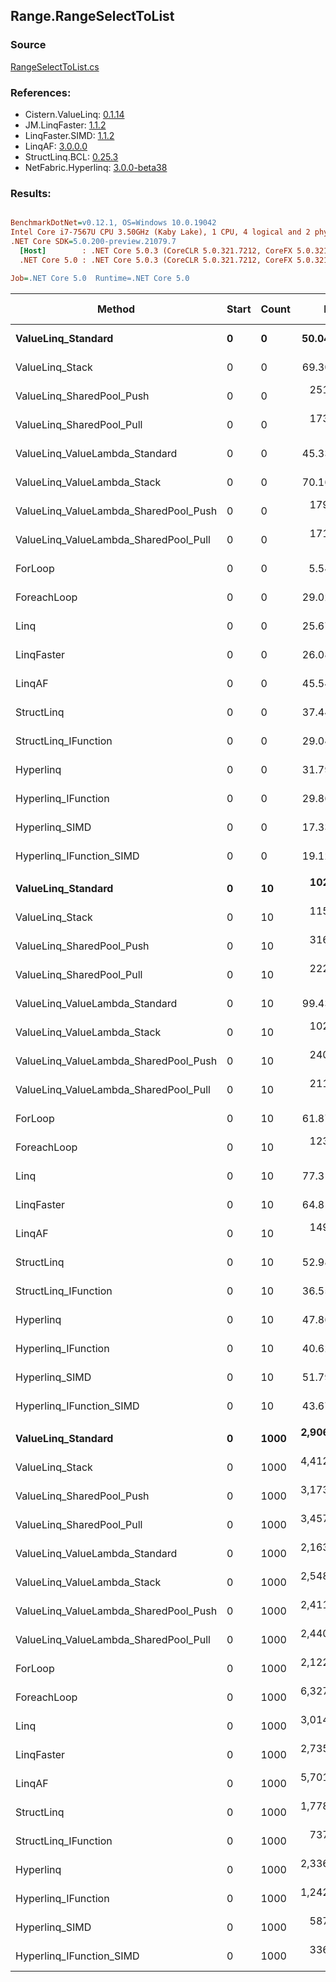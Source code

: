 ﻿## Range.RangeSelectToList

### Source
[RangeSelectToList.cs](../LinqBenchmarks/Range/RangeSelectToList.cs)

### References:
- Cistern.ValueLinq: [0.1.14](https://www.nuget.org/packages/Cistern.ValueLinq/0.1.14)
- JM.LinqFaster: [1.1.2](https://www.nuget.org/packages/JM.LinqFaster/1.1.2)
- LinqFaster.SIMD: [1.1.2](https://www.nuget.org/packages/LinqFaster.SIMD/1.0.3)
- LinqAF: [3.0.0.0](https://www.nuget.org/packages/LinqAF/3.0.0.0)
- StructLinq.BCL: [0.25.3](https://www.nuget.org/packages/StructLinq.BCL/0.25.3)
- NetFabric.Hyperlinq: [3.0.0-beta38](https://www.nuget.org/packages/NetFabric.Hyperlinq/3.0.0-beta38)

### Results:
``` ini

BenchmarkDotNet=v0.12.1, OS=Windows 10.0.19042
Intel Core i7-7567U CPU 3.50GHz (Kaby Lake), 1 CPU, 4 logical and 2 physical cores
.NET Core SDK=5.0.200-preview.21079.7
  [Host]        : .NET Core 5.0.3 (CoreCLR 5.0.321.7212, CoreFX 5.0.321.7212), X64 RyuJIT
  .NET Core 5.0 : .NET Core 5.0.3 (CoreCLR 5.0.321.7212, CoreFX 5.0.321.7212), X64 RyuJIT

Job=.NET Core 5.0  Runtime=.NET Core 5.0  

```
|                                Method | Start | Count |         Mean |      Error |     StdDev | Ratio | RatioSD |  Gen 0 | Gen 1 | Gen 2 | Allocated |
|-------------------------------------- |------ |------ |-------------:|-----------:|-----------:|------:|--------:|-------:|------:|------:|----------:|
|                    **ValueLinq_Standard** |     **0** |     **0** |    **50.046 ns** |  **1.0291 ns** |  **0.9626 ns** |  **9.02** |    **0.18** | **0.0152** |     **-** |     **-** |      **32 B** |
|                       ValueLinq_Stack |     0 |     0 |    69.308 ns |  0.8572 ns |  0.7599 ns | 12.50 |    0.14 | 0.0153 |     - |     - |      32 B |
|             ValueLinq_SharedPool_Push |     0 |     0 |   251.822 ns |  1.3101 ns |  1.1614 ns | 45.42 |    0.37 | 0.0153 |     - |     - |      32 B |
|             ValueLinq_SharedPool_Pull |     0 |     0 |   173.077 ns |  2.8663 ns |  2.6812 ns | 31.20 |    0.48 | 0.0153 |     - |     - |      32 B |
|        ValueLinq_ValueLambda_Standard |     0 |     0 |    45.338 ns |  0.9673 ns |  0.9500 ns |  8.16 |    0.17 | 0.0153 |     - |     - |      32 B |
|           ValueLinq_ValueLambda_Stack |     0 |     0 |    70.164 ns |  0.9320 ns |  0.8718 ns | 12.65 |    0.19 | 0.0151 |     - |     - |      32 B |
| ValueLinq_ValueLambda_SharedPool_Push |     0 |     0 |   179.693 ns |  1.7030 ns |  1.5930 ns | 32.46 |    0.30 | 0.0153 |     - |     - |      32 B |
| ValueLinq_ValueLambda_SharedPool_Pull |     0 |     0 |   171.792 ns |  0.7048 ns |  0.5503 ns | 31.00 |    0.21 | 0.0153 |     - |     - |      32 B |
|                               ForLoop |     0 |     0 |     5.545 ns |  0.0382 ns |  0.0338 ns |  1.00 |    0.00 | 0.0153 |     - |     - |      32 B |
|                           ForeachLoop |     0 |     0 |    29.028 ns |  0.1034 ns |  0.0917 ns |  5.24 |    0.03 | 0.0421 |     - |     - |      88 B |
|                                  Linq |     0 |     0 |    25.677 ns |  0.0468 ns |  0.0365 ns |  4.63 |    0.03 | 0.0153 |     - |     - |      32 B |
|                            LinqFaster |     0 |     0 |    26.083 ns |  0.0872 ns |  0.0816 ns |  4.71 |    0.03 | 0.0382 |     - |     - |      80 B |
|                                LinqAF |     0 |     0 |    45.548 ns |  0.1635 ns |  0.1450 ns |  8.22 |    0.06 | 0.0153 |     - |     - |      32 B |
|                            StructLinq |     0 |     0 |    37.445 ns |  0.1286 ns |  0.1140 ns |  6.75 |    0.05 | 0.0535 |     - |     - |     112 B |
|                  StructLinq_IFunction |     0 |     0 |    29.045 ns |  0.1040 ns |  0.0868 ns |  5.24 |    0.04 | 0.0267 |     - |     - |      56 B |
|                             Hyperlinq |     0 |     0 |    31.795 ns |  0.1580 ns |  0.1401 ns |  5.73 |    0.05 | 0.0267 |     - |     - |      56 B |
|                   Hyperlinq_IFunction |     0 |     0 |    29.861 ns |  0.1553 ns |  0.1453 ns |  5.39 |    0.04 | 0.0267 |     - |     - |      56 B |
|                        Hyperlinq_SIMD |     0 |     0 |    17.330 ns |  0.0707 ns |  0.0661 ns |  3.13 |    0.02 | 0.0153 |     - |     - |      32 B |
|              Hyperlinq_IFunction_SIMD |     0 |     0 |    19.128 ns |  0.0850 ns |  0.0795 ns |  3.45 |    0.02 | 0.0153 |     - |     - |      32 B |
|                                       |       |       |              |            |            |       |         |        |       |       |           |
|                    **ValueLinq_Standard** |     **0** |    **10** |   **102.244 ns** |  **0.3075 ns** |  **0.2877 ns** |  **1.65** |    **0.01** | **0.0459** |     **-** |     **-** |      **96 B** |
|                       ValueLinq_Stack |     0 |    10 |   115.094 ns |  0.4185 ns |  0.3710 ns |  1.86 |    0.01 | 0.0459 |     - |     - |      96 B |
|             ValueLinq_SharedPool_Push |     0 |    10 |   316.737 ns |  0.8170 ns |  0.6379 ns |  5.12 |    0.02 | 0.0458 |     - |     - |      96 B |
|             ValueLinq_SharedPool_Pull |     0 |    10 |   222.720 ns |  1.6770 ns |  1.5687 ns |  3.60 |    0.03 | 0.0458 |     - |     - |      96 B |
|        ValueLinq_ValueLambda_Standard |     0 |    10 |    99.434 ns |  0.3581 ns |  0.3350 ns |  1.61 |    0.01 | 0.0459 |     - |     - |      96 B |
|           ValueLinq_ValueLambda_Stack |     0 |    10 |   102.738 ns |  0.2927 ns |  0.2738 ns |  1.66 |    0.01 | 0.0459 |     - |     - |      96 B |
| ValueLinq_ValueLambda_SharedPool_Push |     0 |    10 |   240.554 ns |  1.4447 ns |  1.2807 ns |  3.89 |    0.03 | 0.0458 |     - |     - |      96 B |
| ValueLinq_ValueLambda_SharedPool_Pull |     0 |    10 |   211.686 ns |  1.0299 ns |  0.8041 ns |  3.42 |    0.01 | 0.0458 |     - |     - |      96 B |
|                               ForLoop |     0 |    10 |    61.878 ns |  0.2429 ns |  0.2272 ns |  1.00 |    0.00 | 0.1032 |     - |     - |     216 B |
|                           ForeachLoop |     0 |    10 |   123.285 ns |  0.6173 ns |  0.5774 ns |  1.99 |    0.01 | 0.1297 |     - |     - |     272 B |
|                                  Linq |     0 |    10 |    77.314 ns |  0.4342 ns |  0.4061 ns |  1.25 |    0.01 | 0.0880 |     - |     - |     184 B |
|                            LinqFaster |     0 |    10 |    64.814 ns |  0.6030 ns |  0.5345 ns |  1.05 |    0.01 | 0.1070 |     - |     - |     224 B |
|                                LinqAF |     0 |    10 |   149.693 ns |  0.6793 ns |  0.6354 ns |  2.42 |    0.01 | 0.1032 |     - |     - |     216 B |
|                            StructLinq |     0 |    10 |    52.980 ns |  0.1933 ns |  0.1808 ns |  0.86 |    0.00 | 0.0726 |     - |     - |     152 B |
|                  StructLinq_IFunction |     0 |    10 |    36.553 ns |  0.1700 ns |  0.1419 ns |  0.59 |    0.00 | 0.0458 |     - |     - |      96 B |
|                             Hyperlinq |     0 |    10 |    47.868 ns |  0.1534 ns |  0.1281 ns |  0.77 |    0.00 | 0.0458 |     - |     - |      96 B |
|                   Hyperlinq_IFunction |     0 |    10 |    40.629 ns |  0.3044 ns |  0.2699 ns |  0.66 |    0.00 | 0.0458 |     - |     - |      96 B |
|                        Hyperlinq_SIMD |     0 |    10 |    51.795 ns |  0.2455 ns |  0.2297 ns |  0.84 |    0.00 | 0.0458 |     - |     - |      96 B |
|              Hyperlinq_IFunction_SIMD |     0 |    10 |    43.674 ns |  0.1365 ns |  0.1277 ns |  0.71 |    0.00 | 0.0458 |     - |     - |      96 B |
|                                       |       |       |              |            |            |       |         |        |       |       |           |
|                    **ValueLinq_Standard** |     **0** |  **1000** | **2,906.916 ns** | **47.2935 ns** | **41.9245 ns** |  **1.37** |    **0.02** | **1.9379** |     **-** |     **-** |    **4056 B** |
|                       ValueLinq_Stack |     0 |  1000 | 4,412.339 ns | 24.9975 ns | 23.3826 ns |  2.08 |    0.02 | 3.9291 |     - |     - |    8232 B |
|             ValueLinq_SharedPool_Push |     0 |  1000 | 3,173.806 ns |  9.2375 ns |  8.1888 ns |  1.50 |    0.01 | 1.9379 |     - |     - |    4056 B |
|             ValueLinq_SharedPool_Pull |     0 |  1000 | 3,457.220 ns | 31.4418 ns | 26.2553 ns |  1.63 |    0.01 | 1.9379 |     - |     - |    4056 B |
|        ValueLinq_ValueLambda_Standard |     0 |  1000 | 2,163.111 ns | 11.9787 ns | 10.6188 ns |  1.02 |    0.01 | 1.9379 |     - |     - |    4056 B |
|           ValueLinq_ValueLambda_Stack |     0 |  1000 | 2,548.011 ns |  6.7649 ns |  6.3279 ns |  1.20 |    0.01 | 3.9330 |     - |     - |    8232 B |
| ValueLinq_ValueLambda_SharedPool_Push |     0 |  1000 | 2,411.688 ns |  8.6724 ns |  8.1121 ns |  1.14 |    0.01 | 1.9379 |     - |     - |    4056 B |
| ValueLinq_ValueLambda_SharedPool_Pull |     0 |  1000 | 2,440.687 ns | 11.7298 ns | 10.9721 ns |  1.15 |    0.01 | 1.9379 |     - |     - |    4056 B |
|                               ForLoop |     0 |  1000 | 2,122.303 ns | 19.1443 ns | 17.9076 ns |  1.00 |    0.00 | 4.0207 |     - |     - |    8424 B |
|                           ForeachLoop |     0 |  1000 | 6,327.077 ns | 36.3432 ns | 32.2173 ns |  2.98 |    0.02 | 4.0436 |     - |     - |    8480 B |
|                                  Linq |     0 |  1000 | 3,014.207 ns |  7.5536 ns |  6.3076 ns |  1.42 |    0.01 | 1.9798 |     - |     - |    4144 B |
|                            LinqFaster |     0 |  1000 | 2,735.088 ns | 11.6679 ns | 10.9142 ns |  1.29 |    0.01 | 5.7793 |     - |     - |   12104 B |
|                                LinqAF |     0 |  1000 | 5,701.217 ns | 21.2947 ns | 19.9190 ns |  2.69 |    0.02 | 4.0207 |     - |     - |    8424 B |
|                            StructLinq |     0 |  1000 | 1,778.677 ns |  9.9762 ns |  8.3305 ns |  0.84 |    0.01 | 1.9646 |     - |     - |    4112 B |
|                  StructLinq_IFunction |     0 |  1000 |   737.236 ns |  6.5625 ns |  6.1386 ns |  0.35 |    0.00 | 1.9379 |     - |     - |    4056 B |
|                             Hyperlinq |     0 |  1000 | 2,336.945 ns | 23.2007 ns | 21.7020 ns |  1.10 |    0.01 | 1.9379 |     - |     - |    4056 B |
|                   Hyperlinq_IFunction |     0 |  1000 | 1,242.339 ns |  2.6448 ns |  2.3446 ns |  0.59 |    0.01 | 1.9379 |     - |     - |    4056 B |
|                        Hyperlinq_SIMD |     0 |  1000 |   587.365 ns |  3.2042 ns |  2.9972 ns |  0.28 |    0.00 | 1.9341 |     - |     - |    4056 B |
|              Hyperlinq_IFunction_SIMD |     0 |  1000 |   336.839 ns |  2.5470 ns |  2.3825 ns |  0.16 |    0.00 | 1.9341 |     - |     - |    4056 B |
